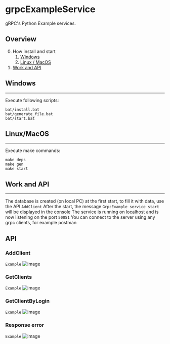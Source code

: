 # grpcExampleService
gRPC's Python Example services.
## Overview

0. How install and start
    1. [Windows](#Windows)
    2. [Linux / MacOS](#Linux/MacOS)
1. [Work and API](#Work-and-API)

## Windows
____
  Execute following scripts:
  ```commandline
  bat/install.bat
  bat/generate_file.bat
  bat/start.bat
  ```
  
## Linux/MacOS
____
  Execute make commands:
```shell
make deps
make gen
make start
```


## __Work and API__
____
The database is created (on local PC) at the first start, to fill it with data, use the API ``` AddClient ``` 
After the start, the message ``` GrpcExample service start ``` will be displayed in the console
The service is running on localhost and is now listening on the port ``` 50051 ```
You can connect to the server using any grpc clients, for example postman
  ## API
  ### AddClient
  ``` Example ```
  ![image](https://user-images.githubusercontent.com/29360277/193614940-9249afc0-1bbd-4acd-b5d9-c198b901440b.png)
  
  ### GetClients
  ``` Example ```
  ![image](https://user-images.githubusercontent.com/29360277/193615167-73d7f20d-38f7-444b-b75d-bd27ee7fabd5.png)
  
  ### GetClientByLogin
  ``` Example ```
  ![image](https://user-images.githubusercontent.com/29360277/193615477-f6e6837f-2732-4850-a41a-cdc47ae82b74.png)

  ### Response error
  ``` Example ```
  ![image](https://user-images.githubusercontent.com/29360277/193616015-cbc33c33-6012-47c0-92cc-604dc72dc972.png)

  

  
